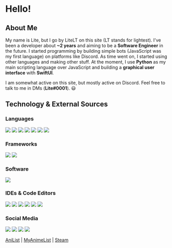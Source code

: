 # Hello!

## About Me
My name is Lite, but I go by LiteLT on this site (LT stands for lightest). I've been a developer about **~2 years** and aiming to be a **Software Engineer** in the future. I started programming by building simple bots (JavaScript was my first language) on platforms like Discord. As time went on, I started using other languages and making other stuff. At the moment, I use **Python** as my main scripting language over JavaScript and building a **graphical user interface** with **SwiftUI**.

I am somewhat active on this site, but mostly active on Discord. Feel free to talk to me in DMs (**Lite#0001**). 😃

## Technology & External Sources
### Languages
<!-- https://img.shields.io/badge/?-?-??style=flat&logo=?&logoColor=white -->
![](https://img.shields.io/badge/JavaScript-Language-red?style=flat&logo=javascript&logoColor=white)
![](https://img.shields.io/badge/Python-Language-red?style=flat&logo=python&logoColor=white)
![](https://img.shields.io/badge/Swift-Language-red?style=flat&logo=swift&logoColor=white)
![](https://img.shields.io/badge/Kotlin-Language-red?style=flat&logo=kotlin&logoColor=white)
![](https://img.shields.io/badge/Dart-Language-red?style=flat&logo=dart&logoColor=white)
![](https://img.shields.io/badge/Rust-Language-red?style=flat&logo=rust&logoColor=white)
![](https://img.shields.io/badge/Java-Language-red?style=flat&logo=java&logoColor=white)

### Frameworks
![](https://img.shields.io/badge/Node.js-Framework-orange?style=flat&logo=node.js&logoColor=white)
![](https://img.shields.io/badge/SwiftUI-Framework-orange?style=flat&logo=swift&logoColor=white) <!-- Change this when SwiftUI label comes out -->

### Software
![](https://img.shields.io/badge/Git-Software-yellow?style=flat&logo=git&logoColor=white)

### IDEs & Code Editors
![](https://img.shields.io/badge/Xcode-Software-green?style=flat&logo=xcode&logoColor=white)
![](https://img.shields.io/badge/IntelliJ_IDEA-Software-green?style=flat&logo=intellij-idea&logoColor=white)
![](https://img.shields.io/badge/PyCharm-Software-green?style=flat&logo=pycharm&logoColor=white)
![](https://img.shields.io/badge/WebStorm-Software-green?style=flat&logo=webstorm&logoColor=white)
![](https://img.shields.io/badge/Visual_Studio_Code-Software-green?style=flat&logo=visual-studio-code&logoColor=white)
![](https://img.shields.io/badge/CLion-Software-green?style=flat&logo=clion&logoColor=white)

### Social Media
![](https://img.shields.io/badge/Discord_%28Lite%230001%29-Social_Media-blue?style=flat&logo=discord&logoColor=white)
![](https://img.shields.io/badge/Steam-Social_Media-blue?style=flat&logo=steam&logoColor=white)
![](https://img.shields.io/badge/AniList-Social_Media-blue?style=flat&logo=anilist&logoColor=white)
![](https://img.shields.io/badge/MyAnimeList-Social_Media-blue?style=flat&logo=myanimelist&logoColor=myanimelist)

[AniList](https://anilist.co/user/LiteLT/) | [MyAnimeList](https://myanimelist.net/profile/LiteLT) | [Steam](https://steamcommunity.com/id/LiteLT/)
